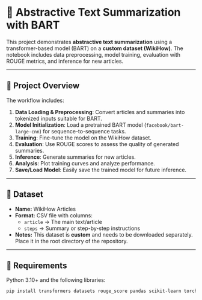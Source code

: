 # 📝 Abstractive Text Summarization with BART

This project demonstrates **abstractive text summarization** using a transformer-based model (BART) on a **custom dataset (WikiHow)**. The notebook includes data preprocessing, model training, evaluation with ROUGE metrics, and inference for new articles.

---

## 🔹 Project Overview

The workflow includes:

1. **Data Loading & Preprocessing**: Convert articles and summaries into tokenized inputs suitable for BART.
2. **Model Initialization**: Load a pretrained BART model (`facebook/bart-large-cnn`) for sequence-to-sequence tasks.
3. **Training**: Fine-tune the model on the WikiHow dataset.
4. **Evaluation**: Use ROUGE scores to assess the quality of generated summaries.
5. **Inference**: Generate summaries for new articles.
6. **Analysis**: Plot training curves and analyze performance.
7. **Save/Load Model**: Easily save the trained model for future inference.

---

## 🔹 Dataset

- **Name:** WikiHow Articles  
- **Format:** CSV file with columns:
  - `article` → The main text/article
  - `steps` → Summary or step-by-step instructions
- **Notes:** This dataset is **custom** and needs to be downloaded separately. Place it in the root directory of the repository.

---

## 🔹 Requirements

Python 3.10+ and the following libraries:

```bash
pip install transformers datasets rouge_score pandas scikit-learn torch
